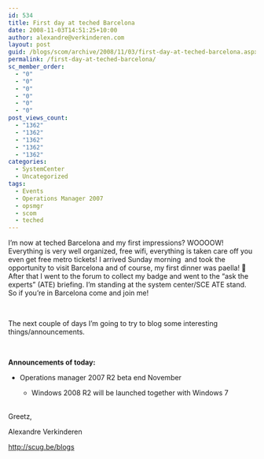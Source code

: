 ```yaml
---
id: 534
title: First day at teched Barcelona
date: 2008-11-03T14:51:25+10:00
author: alexandre@verkinderen.com
layout: post
guid: /blogs/scom/archive/2008/11/03/first-day-at-teched-barcelona.aspx
permalink: /first-day-at-teched-barcelona/
sc_member_order:
  - "0"
  - "0"
  - "0"
  - "0"
  - "0"
  - "0"
post_views_count:
  - "1362"
  - "1362"
  - "1362"
  - "1362"
  - "1362"
categories:
  - SystemCenter
  - Uncategorized
tags:
  - Events
  - Operations Manager 2007
  - opsmgr
  - scom
  - teched
---
```

I&#8217;m now at teched Barcelona and my first impressions? WOOOOW! Everything is very well organized, free wifi, everything is taken care off you even get free metro tickets! I arrived Sunday morning&nbsp; and took the opportunity to visit Barcelona and of course, my first dinner was paella! 🙂 After that I went to the forum to collect my badge and went to the &#8220;ask the experts&#8221; (ATE) briefing. I&#8217;m standing at the system center/SCE ATE stand. So if you&#8217;re in Barcelona come and join me!

&nbsp;

The next couple of days I&#8217;m going to try to blog some interesting things/announcements. 

&nbsp;

**Announcements of today:**

  * Operations manager 2007 R2 beta end November 
      * Windows 2008 R2 will be launched together with Windows 7</ul> 
    &nbsp;
    
    Greetz,
    
    Alexandre Verkinderen
    
    <http://scug.be/blogs>